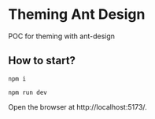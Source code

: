 # Theming Ant Design

POC for theming with ant-design

## How to start?

```
npm i

npm run dev

```

Open the browser at http://localhost:5173/.

